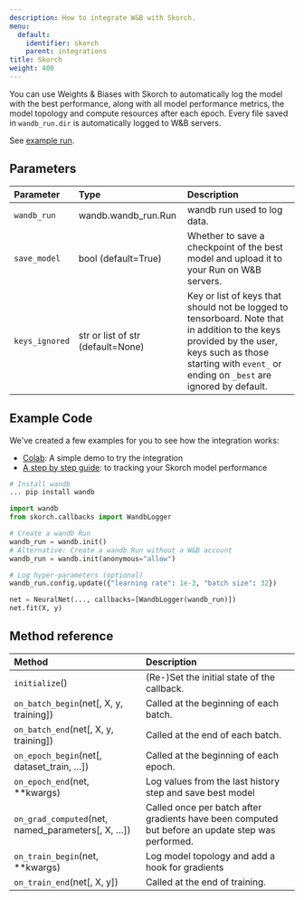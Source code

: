 ```yaml
---
description: How to integrate W&B with Skorch.
menu:
  default:
    identifier: skorch
    parent: integrations
title: Skorch
weight: 400
---
```


You can use Weights & Biases with Skorch to automatically log the model with the best performance, along with all model performance metrics, the model topology and compute resources after each epoch. Every file saved in `wandb_run.dir` is automatically logged to W&B servers.

See [example run](https://app.wandb.ai/borisd13/skorch/runs/s20or4ct?workspace=user-borisd13).

## Parameters

| Parameter | Type | Description |
| :--- | :--- | :--- |
| `wandb_run` |  wandb.wandb_run.Run | wandb run used to log data. |
|`save_model` | bool (default=True)| Whether to save a checkpoint of the best model and upload it to your Run on W&B servers.|
|`keys_ignored`| str or list of str (default=None) | Key or list of keys that should not be logged to tensorboard. Note that in addition to the keys provided by the user, keys such as those starting with `event_` or ending on `_best` are ignored by default.|

## Example Code

We've created a few examples for you to see how the integration works:

* [Colab](https://colab.research.google.com/drive/1Bo8SqN1wNPMKv5Bn9NjwGecBxzFlaNZn?usp=sharing): A simple demo to try the integration
* [A step by step guide](https://app.wandb.ai/cayush/uncategorized/reports/Automate-Kaggle-model-training-with-Skorch-and-W%26B--Vmlldzo4NTQ1NQ): to tracking your Skorch model performance

```python
# Install wandb
... pip install wandb

import wandb
from skorch.callbacks import WandbLogger

# Create a wandb Run
wandb_run = wandb.init()
# Alternative: Create a wandb Run without a W&B account
wandb_run = wandb.init(anonymous="allow")

# Log hyper-parameters (optional)
wandb_run.config.update({"learning rate": 1e-3, "batch size": 32})

net = NeuralNet(..., callbacks=[WandbLogger(wandb_run)])
net.fit(X, y)
```

## Method reference

| Method | Description |
| :--- | :--- |
| `initialize`\(\) | \(Re-\)Set the initial state of the callback. |
| `on_batch_begin`\(net\[, X, y, training\]\) | Called at the beginning of each batch. |
| `on_batch_end`\(net\[, X, y, training\]\) | Called at the end of each batch. |
| `on_epoch_begin`\(net\[, dataset_train, …\]\) | Called at the beginning of each epoch. |
| `on_epoch_end`\(net, \*\*kwargs\) | Log values from the last history step and save best model |
| `on_grad_computed`\(net, named_parameters\[, X, …\]\) | Called once per batch after gradients have been computed but before an update step was performed. |
| `on_train_begin`\(net, \*\*kwargs\) | Log model topology and add a hook for gradients |
| `on_train_end`\(net\[, X, y\]\) | Called at the end of training. |